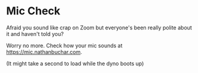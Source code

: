 # Mic Check

Afraid you sound like crap on Zoom but everyone's been really polite about it and haven't told you?

Worry no more. Check how your mic sounds at https://mic.nathanbuchar.com.

(It might take a second to load while the dyno boots up)
